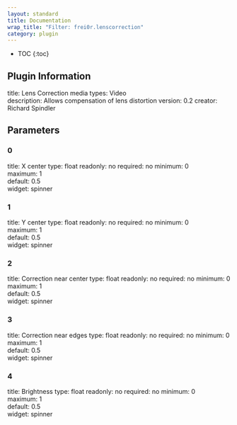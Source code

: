 ```yaml
---
layout: standard
title: Documentation
wrap_title: "Filter: frei0r.lenscorrection"
category: plugin
---
```

* TOC
{:toc}

## Plugin Information

title: Lens Correction
media types:
Video  
description: Allows compensation of lens distortion
version: 0.2
creator: Richard Spindler

## Parameters

### 0

title: X center  type: float
readonly: no
required: no
minimum: 0  
maximum: 1  
default: 0.5  
widget: spinner  

### 1

title: Y center  type: float
readonly: no
required: no
minimum: 0  
maximum: 1  
default: 0.5  
widget: spinner  

### 2

title: Correction near center  type: float
readonly: no
required: no
minimum: 0  
maximum: 1  
default: 0.5  
widget: spinner  

### 3

title: Correction near edges  type: float
readonly: no
required: no
minimum: 0  
maximum: 1  
default: 0.5  
widget: spinner  

### 4

title: Brightness  type: float
readonly: no
required: no
minimum: 0  
maximum: 1  
default: 0.5  
widget: spinner  

